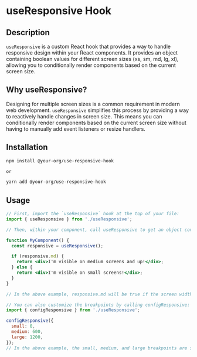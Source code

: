# useResponsive Hook

## Description

`useResponsive` is a custom React hook that provides a way to handle responsive design within your React components. It provides an object containing boolean values for different screen sizes (xs, sm, md, lg, xl), allowing you to conditionally render components based on the current screen size.

## Why useResponsive?

Designing for multiple screen sizes is a common requirement in modern web development. `useResponsive` simplifies this process by providing a way to reactively handle changes in screen size. This means you can conditionally render components based on the current screen size without having to manually add event listeners or resize handlers.

## Installation

```sh
npm install @your-org/use-responsive-hook

or 

yarn add @your-org/use-responsive-hook
```

## Usage

```jsx
// First, import the `useResponsive` hook at the top of your file:
import { useResponsive } from './useResponsive';

// Then, within your component, call useResponsive to get an object containing the current screen size information:

function MyComponent() {
  const responsive = useResponsive();

  if (responsive.md) {
    return <div>I'm visible on medium screens and up!</div>;
  } else {
    return <div>I'm visible on small screens!</div>;
  }
}

// In the above example, responsive.md will be true if the screen width is greater than or equal to the md breakpoint (768px by default), and false otherwise.

// You can also customize the breakpoints by calling configResponsive:
import { configResponsive } from './useResponsive';

configResponsive({
  small: 0,
  medium: 600,
  large: 1200,
});
// In the above example, the small, medium, and large breakpoints are set to 0px, 600px, and 1200px, respectively.
```